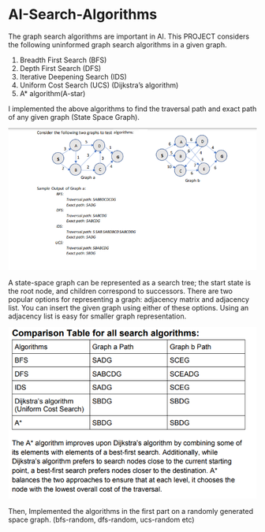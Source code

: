 # AI-Search-Algorithms

The graph search algorithms are important in AI. This PROJECT considers the following uninformed
graph search algorithms in a given graph.

1. Breadth First Search (BFS)
2. Depth First Search (DFS) 
3. Iterative Deepening Search (IDS) 
4. Uniform Cost Search (UCS) (Dijkstra’s algorithm)
5. A* algorithm(A-star)

I implemented the above algorithms to find the traversal path and exact path of any given
graph (State Space Graph).

![Alt text](screenshot1.png)

A state-space graph can be represented as a search tree; the start state is the root node, and
children correspond to successors. There are two popular options for representing a graph: adjacency
matrix and adjacency list. You can insert the given graph using either of these options. Using an
adjacency list is easy for smaller graph representation. 

![Alt text](screenshot2.png)


Then,
Implemented the algorithms in the first part on a randomly generated space graph.
(bfs-random, dfs-random, ucs-random etc)
